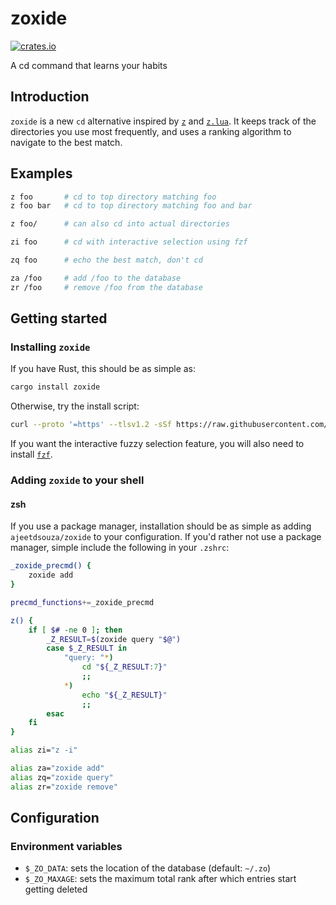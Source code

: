 # zoxide

[![crates.io](https://img.shields.io/crates/v/zoxide)](https://crates.io/crates/zoxide)

A cd command that learns your habits

## Introduction

`zoxide` is a new `cd` alternative inspired by [`z`](https://github.com/rupa/z) and [`z.lua`](https://github.com/skywind3000/z.lua). It keeps track of the directories you use most frequently, and uses a ranking algorithm to navigate to the best match.

## Examples

```sh
z foo       # cd to top directory matching foo
z foo bar   # cd to top directory matching foo and bar

z foo/      # can also cd into actual directories

zi foo      # cd with interactive selection using fzf

zq foo      # echo the best match, don't cd

za /foo     # add /foo to the database
zr /foo     # remove /foo from the database
```

## Getting started

### Installing `zoxide`

If you have Rust, this should be as simple as:

```sh
cargo install zoxide
```

Otherwise, try the install script:

```sh
curl --proto '=https' --tlsv1.2 -sSf https://raw.githubusercontent.com/ajeetdsouza/zoxide/master/install.sh | sh
```

If you want the interactive fuzzy selection feature, you will also need to install [`fzf`](https://github.com/junegunn/fzf.git).

### Adding `zoxide` to your shell

#### zsh

If you use a package manager, installation should be as simple as adding `ajeetdsouza/zoxide` to your configuration. If you'd rather not use a package manager, simple include the following in your `.zshrc`:

```sh
_zoxide_precmd() {
    zoxide add
}

precmd_functions+=_zoxide_precmd

z() {
    if [ $# -ne 0 ]; then
        _Z_RESULT=$(zoxide query "$@")
        case $_Z_RESULT in
            "query: "*)
                cd "${_Z_RESULT:7}"
                ;;
            *)
                echo "${_Z_RESULT}"
                ;;
        esac
    fi
}

alias zi="z -i"

alias za="zoxide add"
alias zq="zoxide query"
alias zr="zoxide remove"
```

## Configuration

### Environment variables

- `$_ZO_DATA`: sets the location of the database (default: `~/.zo`)
- `$_ZO_MAXAGE`: sets the maximum total rank after which entries start getting deleted
